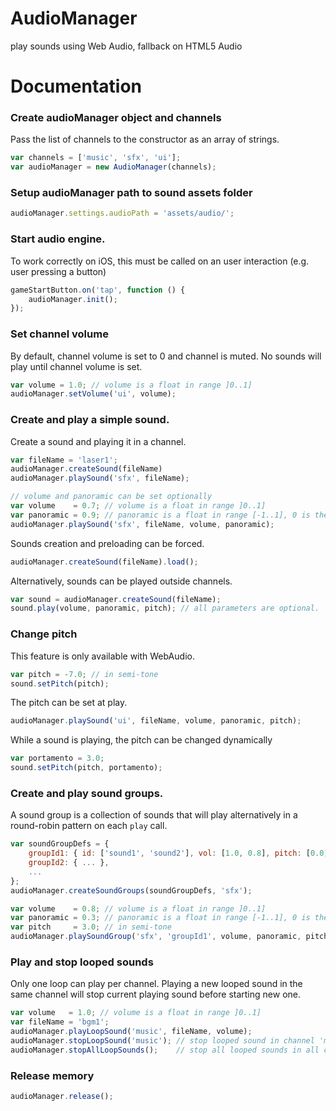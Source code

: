 # AudioManager
play sounds using Web Audio, fallback on HTML5 Audio

# Documentation

### Create audioManager object and channels
Pass the list of channels to the constructor as an array of strings.
```javascript
var channels = ['music', 'sfx', 'ui'];
var audioManager = new AudioManager(channels);
```

### Setup audioManager path to sound assets folder
```javascript
audioManager.settings.audioPath = 'assets/audio/';
```

### Start audio engine.
To work correctly on iOS, this must be called on an user interaction
(e.g. user pressing a button)
```javascript
gameStartButton.on('tap', function () {
	audioManager.init();
});
```

### Set channel volume
By default, channel volume is set to 0 and channel is muted.
No sounds will play until channel volume is set.
```javascript
var volume = 1.0; // volume is a float in range ]0..1]
audioManager.setVolume('ui', volume);
```

### Create and play a simple sound.
Create a sound and playing it in a channel.
```javascript
var fileName = 'laser1';
audioManager.createSound(fileName)
audioManager.playSound('sfx', fileName);

// volume and panoramic can be set optionally
var volume    = 0.7; // volume is a float in range ]0..1]
var panoramic = 0.9; // panoramic is a float in range [-1..1], 0 is the center
audioManager.playSound('sfx', fileName, volume, panoramic);
```

Sounds creation and preloading can be forced.
```javascript
audioManager.createSound(fileName).load();
```

Alternatively, sounds can be played outside channels.
```javascript
var sound = audioManager.createSound(fileName);
sound.play(volume, panoramic, pitch); // all parameters are optional.
```
### Change pitch
This feature is only available with WebAudio.

```javascript
var pitch = -7.0; // in semi-tone
sound.setPitch(pitch);
```

The pitch can be set at play.
```javascript
audioManager.playSound('ui', fileName, volume, panoramic, pitch);
```

While a sound is playing, the pitch can be changed dynamically
```javascript
var portamento = 3.0;
sound.setPitch(pitch, portamento);
```

### Create and play sound groups.
A sound group is a collection of sounds that will play alternatively in a 
round-robin pattern on each `play` call.
```javascript
var soundGroupDefs = {
	groupId1: { id: ['sound1', 'sound2'], vol: [1.0, 0.8], pitch: [0.0] },
	groupId2: { ... },
	...
};
audioManager.createSoundGroups(soundGroupDefs, 'sfx');

var volume    = 0.8; // volume is a float in range ]0..1]
var panoramic = 0.3; // panoramic is a float in range [-1..1], 0 is the center
var pitch     = 3.0; // in semi-tone
audioManager.playSoundGroup('sfx', 'groupId1', volume, panoramic, pitch);
```

### Play and stop looped sounds
Only one loop can play per channel. Playing a new looped sound in the same
channel will stop current playing sound before starting new one.
```javascript
var volume   = 1.0; // volume is a float in range ]0..1]
var fileName = 'bgm1';
audioManager.playLoopSound('music', fileName, volume);
audioManager.stopLoopSound('music'); // stop looped sound in channel 'music'
audioManager.stopAllLoopSounds();    // stop all looped sounds in all channel
```

### Release memory
```javascript
audioManager.release();
```
